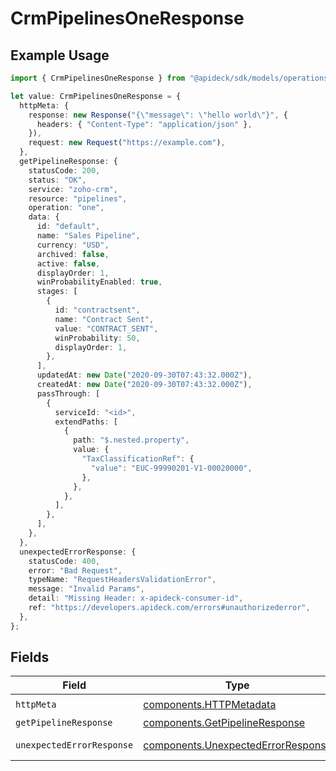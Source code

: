 # CrmPipelinesOneResponse

## Example Usage

```typescript
import { CrmPipelinesOneResponse } from "@apideck/sdk/models/operations";

let value: CrmPipelinesOneResponse = {
  httpMeta: {
    response: new Response("{\"message\": \"hello world\"}", {
      headers: { "Content-Type": "application/json" },
    }),
    request: new Request("https://example.com"),
  },
  getPipelineResponse: {
    statusCode: 200,
    status: "OK",
    service: "zoho-crm",
    resource: "pipelines",
    operation: "one",
    data: {
      id: "default",
      name: "Sales Pipeline",
      currency: "USD",
      archived: false,
      active: false,
      displayOrder: 1,
      winProbabilityEnabled: true,
      stages: [
        {
          id: "contractsent",
          name: "Contract Sent",
          value: "CONTRACT_SENT",
          winProbability: 50,
          displayOrder: 1,
        },
      ],
      updatedAt: new Date("2020-09-30T07:43:32.000Z"),
      createdAt: new Date("2020-09-30T07:43:32.000Z"),
      passThrough: [
        {
          serviceId: "<id>",
          extendPaths: [
            {
              path: "$.nested.property",
              value: {
                "TaxClassificationRef": {
                  "value": "EUC-99990201-V1-00020000",
                },
              },
            },
          ],
        },
      ],
    },
  },
  unexpectedErrorResponse: {
    statusCode: 400,
    error: "Bad Request",
    typeName: "RequestHeadersValidationError",
    message: "Invalid Params",
    detail: "Missing Header: x-apideck-consumer-id",
    ref: "https://developers.apideck.com/errors#unauthorizederror",
  },
};
```

## Fields

| Field                                                                                    | Type                                                                                     | Required                                                                                 | Description                                                                              |
| ---------------------------------------------------------------------------------------- | ---------------------------------------------------------------------------------------- | ---------------------------------------------------------------------------------------- | ---------------------------------------------------------------------------------------- |
| `httpMeta`                                                                               | [components.HTTPMetadata](../../models/components/httpmetadata.md)                       | :heavy_check_mark:                                                                       | N/A                                                                                      |
| `getPipelineResponse`                                                                    | [components.GetPipelineResponse](../../models/components/getpipelineresponse.md)         | :heavy_minus_sign:                                                                       | Pipeline                                                                                 |
| `unexpectedErrorResponse`                                                                | [components.UnexpectedErrorResponse](../../models/components/unexpectederrorresponse.md) | :heavy_minus_sign:                                                                       | Unexpected error                                                                         |